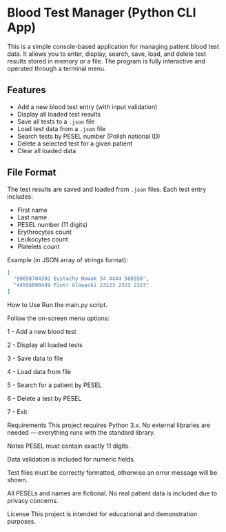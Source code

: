 # Blood Test Manager (Python CLI App)

This is a simple console-based application for managing patient blood test data. It allows you to enter, display, search, save, load, and delete test results stored in memory or a file. The program is fully interactive and operated through a terminal menu.

## Features

- Add a new blood test entry (with input validation)
- Display all loaded test results
- Save all tests to a `.json` file
- Load test data from a `.json` file
- Search tests by PESEL number (Polish national ID)
- Delete a selected test for a given patient
- Clear all loaded data

## File Format

The test results are saved and loaded from `.json` files. Each test entry includes:

- First name
- Last name
- PESEL number (11 digits)
- Erythrocytes count
- Leukocytes count
- Platelets count

Example (in JSON array of strings format):
```json
[
  "99658704392 Eustachy Nowak 34 4444 566556",
  "44556600449 Piotr Glowacki 23123 2323 2323"
]
```
How to Use
Run the main.py script.

Follow the on-screen menu options:

1 - Add a new blood test

2 - Display all loaded tests

3 - Save data to file

4 - Load data from file

5 - Search for a patient by PESEL

6 - Delete a test by PESEL

7 - Exit

Requirements
This project requires Python 3.x. No external libraries are needed — everything runs with the standard library.

Notes
PESEL must contain exactly 11 digits.

Data validation is included for numeric fields.

Test files must be correctly formatted, otherwise an error message will be shown.

All PESELs and names are fictional. No real patient data is included due to privacy concerns.

License
This project is intended for educational and demonstration purposes.
